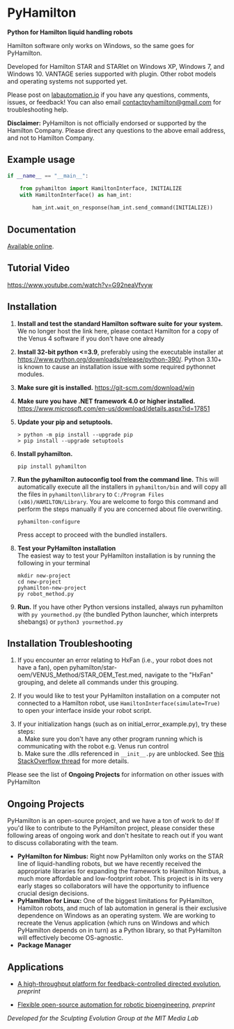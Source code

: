 # PyHamilton

**Python for Hamilton liquid handling robots**

Hamilton software only works on Windows, so the same goes for PyHamilton.

Developed for Hamilton STAR and STARlet on Windows XP, Windows 7, and Windows 10. VANTAGE series supported with plugin. Other robot models and operating systems not supported yet.

Please post on [labautomation.io](https://forums.pylabrobot.org/) if you have any questions, comments, issues, or feedback! You can also email contactpyhamilton@gmail.com for troubleshooting help.


**Disclaimer:** PyHamilton is not officially endorsed or supported by the Hamilton Company. Please direct any questions to the above email address, and not to Hamilton Company. 

## Example usage
```python
if __name__ == "__main__":

    from pyhamilton import HamiltonInterface, INITIALIZE
    with HamiltonInterface() as ham_int:
    
        ham_int.wait_on_response(ham_int.send_command(INITIALIZE))
```

## Documentation

[Available online](https://dgretton.github.io/pyhamilton-docs/).

## Tutorial Video
https://www.youtube.com/watch?v=G92neaVfvyw

## Installation

1. **Install and test the standard Hamilton software suite for your system.** We no longer host the link here, please contact Hamilton for a copy of the Venus 4 software if you don't have one already
2. **Install 32-bit python <=3.9**, preferably using the executable installer at https://www.python.org/downloads/release/python-390/. Python 3.10+ is known to cause an installation issue with some required pythonnet modules.
3. **Make sure git is installed.** https://git-scm.com/download/win
4. **Make sure you have .NET framework 4.0 or higher installed.** https://www.microsoft.com/en-us/download/details.aspx?id=17851
5. **Update your pip and setuptools.**
    ```
    > python -m pip install --upgrade pip
    > pip install --upgrade setuptools
    ```
6. **Install pyhamilton.**
   
    ```
    pip install pyhamilton
    ```
    
7. **Run the pyhamilton autoconfig tool from the command line.** 
This will automatically execute all the installers in `pyhamilton/bin` and will copy all the files in `pyhamilton\library` to `C:/Program Files (x86)/HAMILTON/Library`. You are welcome to forgo this command and perform the steps manually if you are concerned about file overwriting.

    ```
    pyhamilton-configure
    ``` 

    Press accept to proceed with the bundled installers.
    
8. **Test your PyHamilton installation** </br>
The easiest way to test your PyHamilton installation is by running the following in your terminal

    ```
    mkdir new-project
    cd new-project
    pyhamilton-new-project
    py robot_method.py
    ```

9. **Run.** If you have other Python versions installed, always run pyhamilton with `py yourmethod.py` (the bundled Python launcher, which interprets shebangs) or `python3 yourmethod.py`

## Installation Troubleshooting
1. If you encounter an error relating to HxFan (i.e., your robot does not have a fan), open pyhamilton/star-oem/VENUS_Method/STAR_OEM_Test.med, navigate to the "HxFan" grouping, and delete all commands under this grouping.

2. If you would like to test your PyHamilton installation on a computer not connected to a Hamilton robot, use `HamiltonInterface(simulate=True)` to open your interface inside your robot script. 

3. If your initialization hangs (such as on initial_error_example.py), try these steps:
    </br>a. Make sure you don't have any other program running which is communicating with the robot e.g. Venus run control
    </br>b. Make sure the .dlls referenced in ```__init__.py``` are unblocked. See [this StackOverflow thread](https://stackoverflow.com/questions/28840880/pythonnet-filenotfoundexception-unable-to-find-assembly) for more details.

Please see the list of **Ongoing Projects** for information on other issues with PyHamilton

## Ongoing Projects
PyHamilton is an open-source project, and we have a ton of work to do! If you'd like to contribute to the PyHamilton project, please consider these following areas of ongoing work and don't hesitate to reach out if you want to discuss collaborating with the team.

- **PyHamilton for Nimbus:** Right now PyHamilton only works on the STAR line of liquid-handling robots, but we have recently received the appropriate libraries for expanding the framework to Hamilton Nimbus, a much more affordable and low-footprint robot. This project is in its very early stages so collaborators will have the opportunity to influence crucial design decisions.
- **PyHamilton for Linux:** One of the biggest limitations for PyHamilton, Hamilton robots, and much of lab automation in general is their exclusive dependence on Windows as an operating system. We are working to recreate the Venus application (which runs on Windows and which PyHamilton depends on in turn) as a Python library, so that PyHamilton will effectively become OS-agnostic. 
- **Package Manager**

## Applications

- [A high-throughput platform for feedback-controlled directed evolution](https://www.biorxiv.org/content/10.1101/2020.04.01.021022v1), _preprint_

- [Flexible open-source automation for robotic bioengineering](https://www.biorxiv.org/content/10.1101/2020.04.14.041368v1), _preprint_


_Developed for the Sculpting Evolution Group at the MIT Media Lab_
